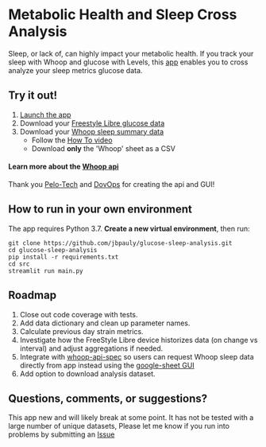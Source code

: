 # Metabolic Health and Sleep Cross Analysis

Sleep, or lack of, can highly impact your metabolic health.
If you track your sleep with Whoop and glucose with Levels, 
this [app](https://share.streamlit.io/jbpauly/glucose-sleep-analysis/main/src/app.py)
enables you to cross analyze your sleep metrics glucose data.

## Try it out!
1. [Launch the app](https://share.streamlit.io/jbpauly/glucose-sleep-analysis/main/src/app.py)
2. Download your [Freestyle Libre glucose data](https://www.libreview.com/)
3. Download your [Whoop sleep summary data](https://docs.google.com/spreadsheets/d/1q9tU4tkBLUi6oFsdLsO9HnOuMC-TEkrBXNoNXvLQt3Q/edit#gid=1913656685)
    - Follow the [How To video](https://www.youtube.com/watch?v=x19G39cXkoM)
    - Download **only** the 'Whoop' sheet as a CSV

#### Learn more about the [Whoop api](https://github.com/pelo-tech/whoop-api-spec)
Thank you [Pelo-Tech](https://github.com/pelo-tech) and [DovOps](https://github.com/DovOps)
for creating the api and GUI!

## How to run in your own environment
The app requires Python 3.7. **Create a new virtual environment**, then run:

```
git clone https://github.com/jbpauly/glucose-sleep-analysis.git
cd glucose-sleep-analysis
pip install -r requirements.txt
cd src
streamlit run main.py
```

## Roadmap
1. Close out code coverage with tests.
2. Add data dictionary and clean up parameter names.
3. Calculate previous day strain metrics.
4. Investigate how the FreeStyle Libre device historizes data (on change vs interval) and adjust aggregations if needed.
6. Integrate with [whoop-api-spec](https://github.com/pelo-tech/whoop-api-spec) 
so users can request Whoop sleep data directly from app instead using the [google-sheet GUI](https://docs.google.com/spreadsheets/d/1q9tU4tkBLUi6oFsdLsO9HnOuMC-TEkrBXNoNXvLQt3Q/edit#gid=1913656685)
7. Add option to download analysis dataset.

## Questions, comments, or suggestions?
This app new and will likely break at some point. 
It has not be tested with a large number of unique datasets,
Please let me know if you run into problems by submitting an [Issue](https://github.com/jbpauly/glucose-sleep-analysis/issues)
